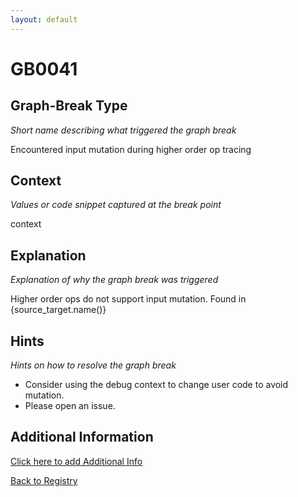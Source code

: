 ```yaml
---
layout: default
---
```

# GB0041

## Graph-Break Type
*Short name describing what triggered the graph break*

Encountered input mutation during higher order op tracing

## Context
*Values or code snippet captured at the break point*

context

## Explanation
*Explanation of why the graph break was triggered*

Higher order ops do not support input mutation. Found in {source_target.name()}

## Hints
*Hints on how to resolve the graph break*

- Consider using the debug context to change user code to avoid mutation.
- Please open an issue.


## Additional Information

<!-- ADDITIONAL INFORMATION START - Add custom information below this line -->

<!-- ADDITIONAL INFORMATION END -->


[Click here to add Additional Info](https://github.com/meta-pytorch/compile-graph-break-site/edit/main/docs/gb/gb0041.md)

[Back to Registry](../index.html)
